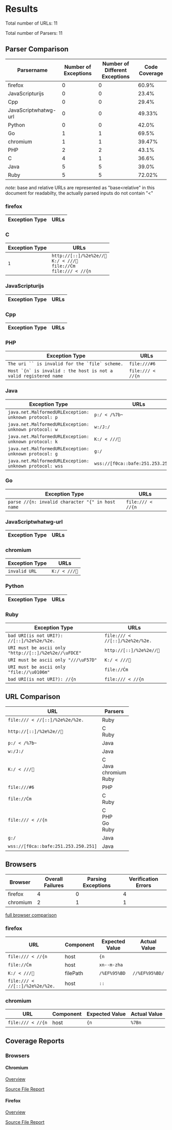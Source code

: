 # Results 

Total number of URLs: 11

Total number of Parsers: 11

## Parser Comparison 

 Parsername | Number of Exceptions | Number of Different Exceptions | Code Coverage 
 --- | --- | --- | ---
firefox | 0 | 0 | 60.9% 
JavaScripturijs | 0 | 0 | 23.4% 
Cpp | 0 | 0 | 29.4% 
JavaScriptwhatwg-url | 0 | 0 | 49.33% 
Python | 0 | 0 | 42.0% 
Go | 1 | 1 | 69.5% 
chromium | 1 | 1 | 39.47% 
PHP | 2 | 2 | 43.1% 
C | 4 | 1 | 36.6% 
Java | 5 | 5 | 39.0% 
Ruby | 5 | 5 | 72.02% 


*note:*  base and relative URLs are represented as "base<relative" in this document for readabilty, the actually parsed inputs do not contain "<" 

### firefox

 Exception Type | URLs 
 --- | --- 


### C

 Exception Type | URLs 
 --- | --- 
 ``` 1 ```  |  ``` http://[::]/%2e%2e//﷎ ```  <br> ``` K:/ < /// ```  <br> ``` file://Ćm ```  <br> ``` file:/// < //{n ```  <br> 


### JavaScripturijs

 Exception Type | URLs 
 --- | --- 


### Cpp

 Exception Type | URLs 
 --- | --- 


### PHP

 Exception Type | URLs 
 --- | --- 
 ``` The uri `` is invalid for the `file` scheme. ```  |  ``` file:///#6 ```  <br> 
 ``` Host `{n` is invalid : the host is not a valid registered name ```  |  ``` file:/// < //{n ```  <br> 


### Java

 Exception Type | URLs 
 --- | --- 
 ``` java.net.MalformedURLException: unknown protocol: p ```  |  ``` p:/ < /%7b~ ```  <br> 
 ``` java.net.MalformedURLException: unknown protocol: w ```  |  ``` w:/J:/ ```  <br> 
 ``` java.net.MalformedURLException: unknown protocol: k ```  |  ``` K:/ < /// ```  <br> 
 ``` java.net.MalformedURLException: unknown protocol: g ```  |  ``` g:/ ```  <br> 
 ``` java.net.MalformedURLException: unknown protocol: wss ```  |  ``` wss://[f0ca::bafe:251.253.250.251] ```  <br> 


### Go

 Exception Type | URLs 
 --- | --- 
 ``` parse //{n: invalid character "{" in host name ```  |  ``` file:/// < //{n ```  <br> 


### JavaScriptwhatwg-url

 Exception Type | URLs 
 --- | --- 


### chromium

 Exception Type | URLs 
 --- | --- 
 ``` invalid URL ```  |  ``` K:/ < /// ```  <br> 


### Python

 Exception Type | URLs 
 --- | --- 


### Ruby

 Exception Type | URLs 
 --- | --- 
 ``` bad URI(is not URI?): //[::]/%2e%2e/%2e. ```  |  ``` file:/// < //[::]/%2e%2e/%2e. ```  <br> 
 ``` URI must be ascii only "http://[::]/%2e%2e//\uFDCE" ```  |  ``` http://[::]/%2e%2e//﷎ ```  <br> 
 ``` URI must be ascii only "///\uF57D" ```  |  ``` K:/ < /// ```  <br> 
 ``` URI must be ascii only "file://\u0106m" ```  |  ``` file://Ćm ```  <br> 
 ``` bad URI(is not URI?): //{n ```  |  ``` file:/// < //{n ```  <br> 


## URL Comparison 

 URL | Parsers 
 --- | --- 
 ``` file:/// < //[::]/%2e%2e/%2e. ```  | Ruby <br>
 ``` http://[::]/%2e%2e//﷎ ```  | C <br>Ruby <br>
 ``` p:/ < /%7b~ ```  | Java <br>
 ``` w:/J:/ ```  | Java <br>
 ``` K:/ < /// ```  | C <br>Java <br>chromium <br>Ruby <br>
 ``` file:///#6 ```  | PHP <br>
 ``` file://Ćm ```  | C <br>Ruby <br>
 ``` file:/// < //{n ```  | C <br>PHP <br>Go <br>Ruby <br>
 ``` g:/ ```  | Java <br>
 ``` wss://[f0ca::bafe:251.253.250.251] ```  | Java <br>

## Browsers

 Browser | Overall Failures | Parsing Exceptions | Verification Errors 
 --- | --- | --- | --- 
firefox | 4 | 0 | 4
chromium | 2 | 1 | 1

[full browser comparison](./browseroverview.html)

### firefox

 URL | Component | Expected Value | Actual Value 
 --- | --- | --- | --- 
 ``` file:/// < //{n ```  | host |  ``` {n ```  |  ```  ``` 
 ``` file://Ćm ```  | host |  ``` xn--m-zha ```  |  ```  ``` 
 ``` K:/ < /// ```  | filePath |  ``` /%EF%95%BD ```  |  ``` //%EF%95%BD/ ``` 
 ``` file:/// < //[::]/%2e%2e/%2e. ```  | host |  ``` :: ```  |  ```  ``` 

### chromium

 URL | Component | Expected Value | Actual Value 
 --- | --- | --- | --- 
 ``` file:/// < //{n ```  | host |  ``` {n ```  |  ``` %7Bn ``` 

## Coverage Reports 

### Browsers


#### Chromium

[Overview](./chromium/report.html)

[Source File Report](./chromium/url_parse.cc.html)


#### Firefox

[Overview](./firefox/index.html)

[Source File Report](./firefox/nsURLParsers.cpp.gcov.html)

